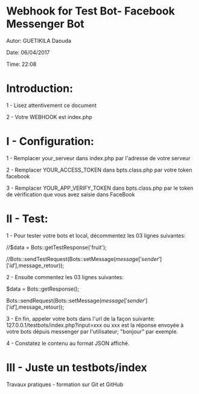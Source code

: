  # Webhook for Test Bot- Facebook Messenger Bot
 
 Autor: GUETIKILA Daouda
 
 Date: 06/04/2017
 
 Time: 22:08
 
 
# Introduction: 

1 - Lisez attentivement ce document

2 - Votre WEBHOOK est index.php


# I - Configuration:

1 - Remplacer your_serveur dans index.php par l'adresse de votre serveur

2 - Remplacer YOUR_ACCESS_TOKEN dans bpts.class.php par votre token facebook

3 - Remplacer YOUR_APP_VERIFY_TOKEN dans bpts.class.php par le token de vérification que vous avez saisie dans FaceBook


# II - Test:

1 - Pour tester votre bots et local, décommentez les 03 lignes suivantes:

//$data = Bots::getTestResponse('fruit');

//Bots::sendTestRequest(Bots::setMessage($message['sender']['id'],$message_retour));


2 - Ensuite commentez les 03 lignes suivantes:

$data = Bots::getResponse();

Bots::sendRequest(Bots::setMessage($message['sender']['id'],$message_retour));


3 - En fin, appeler votre bots dans l'url de la façon suivante: 127.0.0.1/testbots/index.php?input=xxx ou xxx est la réponse envoyée à votre bots dépuis messenger par l'utilisateur; "bonjour" par exemple.

4 - Constatez le contenu au format JSON affiché.

# III - Juste un testbots/index

Travaux pratiques - formation sur Git et GitHub
